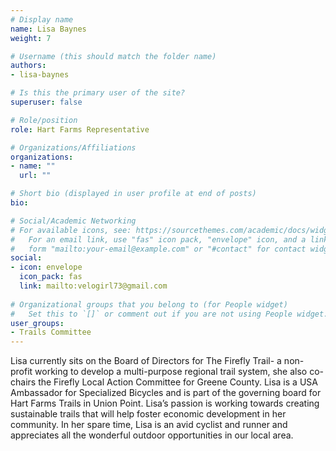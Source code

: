 ```yaml
---
# Display name
name: Lisa Baynes
weight: 7

# Username (this should match the folder name)
authors:
- lisa-baynes

# Is this the primary user of the site?
superuser: false

# Role/position
role: Hart Farms Representative

# Organizations/Affiliations
organizations:
- name: ""
  url: ""

# Short bio (displayed in user profile at end of posts)
bio: 

# Social/Academic Networking
# For available icons, see: https://sourcethemes.com/academic/docs/widgets/#icons
#   For an email link, use "fas" icon pack, "envelope" icon, and a link in the
#   form "mailto:your-email@example.com" or "#contact" for contact widget.
social:
- icon: envelope
  icon_pack: fas
  link: mailto:velogirl73@gmail.com
  
# Organizational groups that you belong to (for People widget)
#   Set this to `[]` or comment out if you are not using People widget.  
user_groups:
- Trails Committee
---
```


Lisa currently sits on the Board of Directors for The Firefly Trail- a non-profit working to develop a multi-purpose regional trail system, she also co-chairs the Firefly Local Action Committee for Greene County. Lisa is a USA Ambassador for Specialized Bicycles and is part of the governing board for Hart Farms Trails in Union Point. Lisa’s passion is working towards creating sustainable trails that will help foster economic development in her community.  In her spare time,  Lisa is an avid cyclist and runner and appreciates all the wonderful outdoor opportunities in our local area.